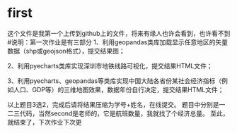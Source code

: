 # first
这个文件是我第一个上传到github上的文件，将来有缘人也许会看到，也许看不到
#说明：第一次作业是有三部分
1、利用geopandas类库加载显示任意地区的矢量数据（shp或geojson格式），提交结果图；

2、利用pyecharts类库实现深圳市地铁线路可视化，提交结果HTML文件；

3、利用pyecharts、geopandas等类库实现中国大陆各省份某社会经济指标（例如人口、GDP等）的三维地图效果，数据年份自行决定，提交结果HTML文件； 

以上题目3选2，完成后请将结果压缩为学号+姓名，在线提交。
题目中分别是一二三代码，当然second是老师的，它是航班数量，我就找了个经济总量。
至此，就结束了，下次作业下次更
